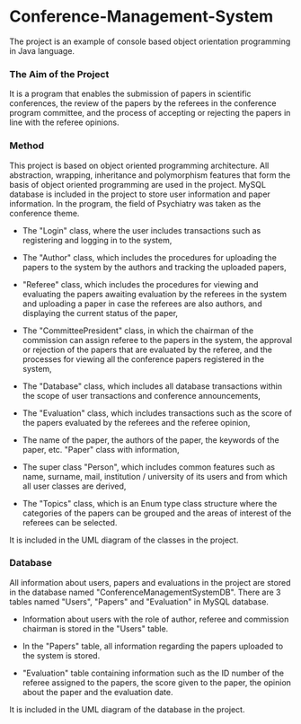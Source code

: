 # Conference-Management-System
The project is an example of console based object orientation programming in Java language.

### The Aim of the Project
It is a program that enables the submission of papers in scientific conferences, the review of the papers by the referees in the conference program committee, and the process of accepting or rejecting the papers in line with the referee opinions.

### Method
This project is based on object oriented programming architecture. All abstraction, wrapping, inheritance and polymorphism features that form the basis of object oriented programming are used in the project. MySQL database is included in the project to store user information and paper information. In the program, the field of Psychiatry was taken as the conference theme.

- The "Login" class, where the user includes transactions such as registering and logging in to the system,

- The "Author" class, which includes the procedures for uploading the papers to the system by the authors and tracking the uploaded papers,

- "Referee" class, which includes the procedures for viewing and evaluating the papers awaiting evaluation by the referees in the system and uploading a paper in case the referees are also authors, and displaying the current status of the paper,

- The "CommitteePresident" class, in which the chairman of the commission can assign referee to the papers in the system, the approval or rejection of the papers that are evaluated by the referee, and the processes for viewing all the conference papers registered in the system,

- The "Database" class, which includes all database transactions within the scope of user transactions and conference announcements,

- The "Evaluation" class, which includes transactions such as the score of the papers evaluated by the referees and the referee opinion,

- The name of the paper, the authors of the paper, the keywords of the paper, etc. "Paper" class with information,

- The super class "Person", which includes common features such as name, surname, mail, institution / university of its users and from which all user classes are derived,

- The "Topics" class, which is an Enum type class structure where the categories of the papers can be grouped and the areas of interest of the referees can be selected.

It is included in the UML diagram of the classes in the project.

### Database

All information about users, papers and evaluations in the project are stored in the database named "ConferenceManagementSystemDB". There are 3 tables named "Users", "Papers" and "Evaluation" in MySQL database.

- Information about users with the role of author, referee and commission chairman is stored in the "Users" table.

- In the "Papers" table, all information regarding the papers uploaded to the system is stored.

- "Evaluation" table containing information such as the ID number of the referee assigned to the papers, the score given to the paper, the opinion about the paper and the evaluation date.

It is included in the UML diagram of the database in the project.

